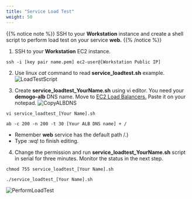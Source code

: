 ```yaml
---
title: "Service Load Test"
weight: 50
---
```


{{% notice note %}}
SSH to your **Workstation** instance and create a shell script to perform load test on your service **web.**
{{% /notice %}}

1. SSH to your **Workstation** EC2 instance. 
~~~
ssh -i [key pair name.pem] ec2-user@[Workstation Public IP]
~~~

2. Use linux *cat* command to read **service_loadtest.sh** example. 
![LoadTestScript](/images/autoscale/service_load_test_script.png)

3. Create **service_loadtest_YourName.sh** using vi editor. You need your **demogo-alb** DNS name. Move to [EC2 Load Balancers.](https://ap-northeast-2.console.aws.amazon.com/ec2/v2/home?region=ap-northeast-2#LoadBalancers:sort=loadBalancerName) Paste it on your notepad. 
![CopyALBDNS](/images/autoscale/copy_alb_dns.png)

~~~
vi service_loadtest_[Your Name].sh
~~~

~~~
ab -c 200 -n 200 -t 30 [Your ALB DNS name] + / 
~~~

* Remember **web** service has the default path /.)
* Type :wq! to finish editing. 

4.	Change the permission and run **service_loadtest_YourName.sh** script in serial for three minutes. Monitor the status in the next step.

~~~
chmod 755 service_loadtest_[Your Name].sh
~~~

~~~
./service_loadtest_[Your Name].sh
~~~
![PerformLoadTest](/images/autoscale/perform_service_load_test.png)